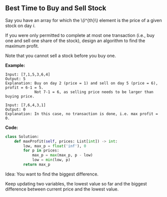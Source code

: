 ## Best Time to Buy and Sell Stock

Say you have an array for which the \\(i^{th}\\) element is the price of a given stock on day *i*.

If you were only permitted to complete at most one transaction (i.e., buy one and sell one share of the stock), design an algorithm to find the maximum profit.

Note that you cannot sell a stock before you buy one.

**Example:**

```
Input: [7,1,5,3,6,4]
Output: 5
Explanation: Buy on day 2 (price = 1) and sell on day 5 (price = 6), profit = 6-1 = 5.
             Not 7-1 = 6, as selling price needs to be larger than buying price.
```
```
Input: [7,6,4,3,1]
Output: 0
Explanation: In this case, no transaction is done, i.e. max profit = 0.
```

**Code:**

```python
class Solution:
    def maxProfit(self, prices: List[int]) -> int:
        low, max_p = float('inf'), 0
        for p in prices:
            max_p = max(max_p, p - low)
            low = min(low, p)
        return max_p
```
Idea: You want to find the biggest difference.

Keep updating two variables, the lowest value so far and the biggest difference between current price and the lowest value.
